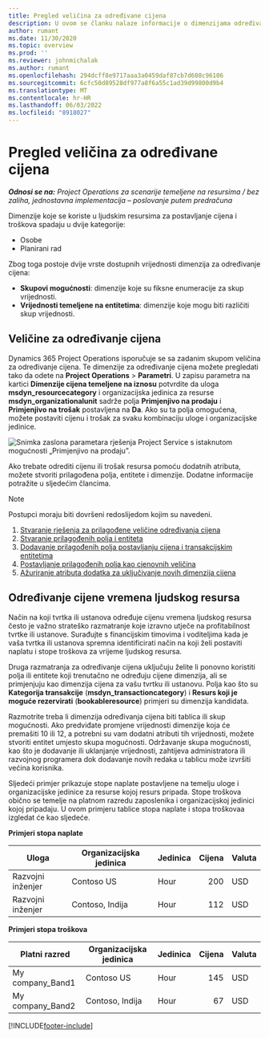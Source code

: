 ```yaml
---
title: Pregled veličina za određivane cijena
description: U ovom se članku nalaze informacije o dimenzijama određivanja cijena u sustavu Dynamics 365 Project Operations.
author: rumant
ms.date: 11/30/2020
ms.topic: overview
ms.prod: ''
ms.reviewer: johnmichalak
ms.author: rumant
ms.openlocfilehash: 294dcff8e9717aaa3a0459daf87cb7d608c96106
ms.sourcegitcommit: 6cfc50d89528df977a8f6a55c1ad39d99800d9b4
ms.translationtype: MT
ms.contentlocale: hr-HR
ms.lasthandoff: 06/03/2022
ms.locfileid: "8918027"
---
```

# <a name="pricing-dimensions-overview"></a>Pregled veličina za određivane cijena

_**Odnosi se na:** Project Operations za scenarije temeljene na resursima / bez zaliha, jednostavna implementacija – poslovanje putem predračuna_

Dimenzije koje se koriste u ljudskim resursima za postavljanje cijena i troškova spadaju u dvije kategorije:

- Osobe
- Planirani rad

Zbog toga postoje dvije vrste dostupnih vrijednosti dimenzija za određivanje cijena:

- **Skupovi mogućnosti**: dimenzije koje su fiksne enumeracije za skup vrijednosti.
- **Vrijednosti temeljene na entitetima**: dimenzije koje mogu biti različiti skup vrijednosti.

## <a name="pricing-dimensions"></a>Veličine za određivanje cijena

Dynamics 365 Project Operations isporučuje se sa zadanim skupom veličina za određivanje cijena. Te dimenzije za određivanje cijena možete pregledati tako da odete na **Project Operations** > **Parametri**. U zapisu parametra na kartici **Dimenzije cijena temeljene na iznosu** potvrdite da uloga **msdyn_resourcecategory** i organizacijska jedinica za resurse **msdyn_organizationalunit** sadrže polja **Primjenjivo na prodaju** i **Primjenjivo na trošak** postavljena na **Da**. Ako su ta polja omogućena, možete postaviti cijenu i trošak za svaku kombinaciju uloge i organizacijske jedinice.

![Snimka zaslona parametara rješenja Project Service s istaknutom mogućnosti „Primjenjivo na prodaju”.](media/PS-OOB-parameters.png)

Ako trebate odrediti cijenu ili trošak resursa pomoću dodatnih atributa, možete stvoriti prilagođena polja, entitete i dimenzije. Dodatne informacije potražite u sljedećim člancima. 
  
  > [!NOTE]
  > Postupci moraju biti dovršeni redoslijedom kojim su navedeni.

1. [Stvaranje rješenja za prilagođene veličine određivanja cijena](../sales/create-solution-custompd.md)
2. [Stvaranje prilagođenih polja i entiteta](create-custom-fields-entities-pricing-dimensions.md)
3. [Dodavanje prilagođenih polja postavljanju cijena i transakcijskim entitetima](add-custom-fields-price-setup-transactional-entities.md)
4. [Postavljanje prilagođenih polja kao cjenovnih veličina](set-up-custom-fields-pricing-dimensions.md)
5. [Ažuriranje atributa dodatka za uključivanje novih dimenzija cijena](update-plugin-attributes-pd.md)


## <a name="pricing-human-resource-time"></a>Određivanje cijene vremena ljudskog resursa
Način na koji tvrtka ili ustanova određuje cijenu vremena ljudskog resursa često je važno strateško razmatranje koje izravno utječe na profitabilnost tvrtke ili ustanove. Surađujte s financijskim timovima i voditeljima kada je vaša tvrtka ili ustanova spremna identificirati način na koji želi postaviti naplatu i stope troškova za vrijeme ljudskog resursa.

Druga razmatranja za određivanje cijena uključuju želite li ponovno koristiti polja ili entitete koji trenutačno ne određuju cijene dimenzija, ali se primjenjuju kao dimenzija cijena za vašu tvrtku ili ustanovu. Polja kao što su **Kategorija transakcije** (**msdyn_transactioncategory**) i **Resurs koji je moguće rezervirati** (**bookableresource**) primjeri su dimenzija kandidata. 

Razmotrite treba li dimenzija određivanja cijena biti tablica ili skup mogućnosti. Ako predviđate promjene vrijednosti dimenzije koja će premašiti 10 ili 12, a potrebni su vam dodatni atributi tih vrijednosti, možete stvoriti entitet umjesto skupa mogućnosti. Održavanje skupa mogućnosti, kao što je dodavanje ili uklanjanje vrijednosti, zahtijeva administratora ili razvojnog programera dok dodavanje novih redaka u tablicu može izvršiti većina korisnika.

Sljedeći primjer prikazuje stope naplate postavljene na temelju uloge i organizacijske jedinice za resurse kojoj resurs pripada. Stope troškova obično se temelje na platnom razredu zaposlenika i organizacijskoj jedinici kojoj pripadaju. U ovom primjeru tablice stopa naplate i stopa troškovaa izgledat će kao sljedeće.

**Primjeri stopa naplate**

| Uloga        | Organizacijska jedinica    |Jedinica      |Cijena      |Valuta  |
| ------------|-------------|----------|----------:|----------|
| Razvojni inženjer   | Contoso US  |Hour | 200|USD     |
| Razvojni inženjer   | Contoso, Indija |Hour|   112|USD     |


**Primjeri stopa troškova**

| Platni razred     | Organizacijska jedinica    |Jedinica      |Cijena      |Valuta  |
| ----------------|-------------|----------|----------:|----------|
| My company_Band1 | Contoso US  |Hour | 145|USD     |
| My company_Band2 | Contoso, Indija |Hour|   67|USD     |


[!INCLUDE[footer-include](../includes/footer-banner.md)]